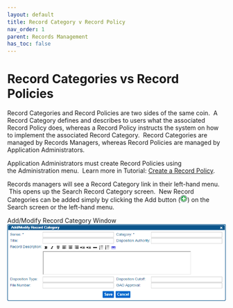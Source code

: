 ```yaml
---
layout: default
title: Record Category v Record Policy
nav_order: 1
parent: Records Management
has_toc: false
---
```

# Record Categories vs Record Policies

Record Categories and Record Policies are two sides of the same coin.  A Record Category defines and describes to users what the associated Record Policy does, whereas a Record Policy instructs the system on how to implement the associated Record Category.  Record Categories are managed by Records Managers, whereas Record Policies are managed by Application Administrators.

Application Administrators must create Record Policies using the Administration menu.  Learn more in Tutorial: [Create a Record Policy](https://qaprod.qflow.com/QAction_help//Creating_a_Record_Policy.htm).

Records managers will see a Record Category link in their left-hand menu.  This opens up the Search Record Category screen.  New Record Categories can be added simply by clicking the Add button (![](/assets/images/AddIconActive.png)) on the Search screen or the left-hand menu.

Add/Modify Record Category Window  
![](/assets/images/create-record-category.png)